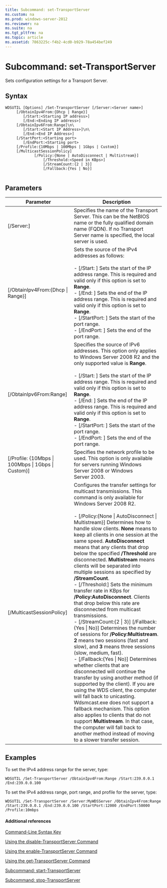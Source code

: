 ```yaml
---
title: Subcommand: set-TransportServer
ms.custom: na
ms.prod: windows-server-2012
ms.reviewer: na
ms.suite: na
ms.tgt_pltfrm: na
ms.topic: article
ms.assetid: 7863225c-f4b2-4cd0-b929-78a454bef249
---
```

# Subcommand: set-TransportServer
Sets configuration settings for a Transport Server.  
  
## Syntax  
  
```  
WDSUTIL [Options] /Set-TransportServer [/Server:<Server name>]  
     [/ObtainIpv4From:{Dhcp | Range}]  
        [/Start:<Starting IP address>]  
        [/End:<Ending IP address>]  
     [/ObtainIpv6From:Range]\n\  
        [/Start:<Start IP Address>]\n\  
        [/End:<End IP Address>]        
     [/StartPort:<Starting port>  
        [/EndPort:<Starting port>  
     [/Profile:{10Mbps | 100Mbps | 1Gbps | Custom}]      
     [/MulticastSessionPolicy]  
             [/Policy:{None | AutoDisconnect | Multistream}]  
                 [/Threshold:<Speed in KBps>]  
                 [/StreamCount:{2 | 3}]  
                 [/Fallback:{Yes | No}]  
  
```  
  
## Parameters  
  
|Parameter|Description|  
|-------------|---------------|  
|\[\/Server:<Server name>\]|Specifies the name of the Transport Server. This can be the NetBIOS name or the fully qualified domain name \(FQDN\). If no Transport Server name is specified, the local server is used.|  
|\[\/ObtainIpv4From:{Dhcp &#124; Range}\]|Sets the source of the IPv4 addresses as follows:<br /><br />-   \[\/Start: <IP address>\]  Sets the start of the IP address range. This is required and valid only if this option is set to **Range**.<br />-   \[\/End: <IP address>\]  Sets the end of the IP address range. This is required and valid only if this option is set to **Range**.<br />-   \[\/StartPort: <port>\]  Sets the start of the port range.<br />-   \[\/EndPort: <port>\]  Sets the end of the port range.|  
|\[\/ObtainIpv6From:Range\]|Specifies the source of IPv6 addresses. This option only applies to Windows Server 2008 R2 and the only supported value is **Range**.<br /><br />-   \[\/Start: <IP address>\]  Sets the start of the IP address range. This is required and valid only if this option is set to **Range**.<br />-   \[\/End: <IP address>\]  Sets the end of the IP address range. This is required and valid only if this option is set to **Range**.<br />-   \[\/StartPort: <port>\]  Sets the start of the port range.<br />-   \[\/EndPort: <port>\]  Sets the end of the port range.|  
|\[\/Profile: {10Mbps &#124; 100Mbps &#124; 1Gbps &#124; Custom}\]|Specifies the network profile to be used. This option is only available for servers running Windows Server 2008 or Windows Server 2003.|  
|\[\/MulticastSessionPolicy\]|Configures the transfer settings for multicast transmissions. This command is only available for Windows Server 2008 R2.<br /><br />-   \[\/Policy:{None &#124; AutoDisconnect &#124; Multistream}\]  Determines how to handle slow clients. **None** means to keep all clients in one session at the same speed. **AutoDisconnect** means that any clients that drop below the specified **\/Threshold** are disconnected. **Multistream** means clients will be separated into multiple sessions as specified by **\/StreamCount**.<br />-   \[\/Threshold:<Speed in KBps>\]  Sets the minimum transfer rate in KBps for **\/Policy:AutoDisconnect**. Clients that drop below this rate are disconnected from multicast transmissions.<br />-   \[\/StreamCount:{2 &#124; 3}\] \[\/Fallback:{Yes &#124; No}\]  Determines the number of sessions for **\/Policy:Multistream**. **2** means two sessions \(fast and slow\), and **3** means three sessions \(slow, medium, fast\).<br />-   \[\/Fallback:{Yes &#124; No}\]  Determines whether clients that are disconnected will continue the transfer by using another method \(if supported by the client\). If you are using the WDS client, the computer will fall back to unicasting. Wdsmcast.exe does not support a fallback mechanism. This option also applies to clients that do not support **Multistream**. In that case, the computer will fall back to another method instead of moving to a slower transfer session.|  
  
## <a name="BKMK_examples"></a>Examples  
To set the IPv4 address range for the server, type:  
  
```  
WDSUTIL /Set-TransportServer /ObtainIpv4From:Range /Start:239.0.0.1 /End:239.0.0.100  
```  
  
To set the IPv4 address range, port range, and profile for the server, type:  
  
```  
WDSUTIL /Set-TransportServer /Server:MyWDSServer /ObtainIpv4From:Range /Start:239.0.0.1 /End:239.0.0.100 /StartPort:12000 /EndPort:50000 /Profile:10mbps  
```  
  
#### Additional references  
[Command-Line Syntax Key](../Topic/Command-Line-Syntax-Key.md)  
  
[Using the disable-TransportServer Command](../Topic/Using-the-disable-TransportServer-Command.md)  
  
[Using the enable-TransportServer Command](../Topic/Using-the-enable-TransportServer-Command.md)  
  
[Using the get-TransportServer Command](../Topic/Using-the-get-TransportServer-Command.md)  
  
[Subcommand: start-TransportServer](../Topic/Subcommand--start-TransportServer.md)  
  
[Subcommand: stop-TransportServer](../Topic/Subcommand--stop-TransportServer.md)  
  
